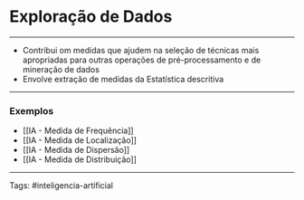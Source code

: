 
# Exploração de Dados

---

- Contribui om medidas que ajudem na seleção de técnicas mais apropriadas para outras operações de pré-processamento e de mineração de dados
- Envolve extração de medidas da Estatística descritiva

---

### Exemplos

- [[IA - Medida de Frequência]]
- [[IA - Medida de Localização]]
- [[IA - Medida de Dispersão]]
- [[IA - Medida de Distribuição]]


---

Tags: #inteligencia-artificial

